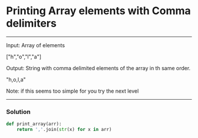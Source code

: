 # Printing Array elements with Comma delimiters

---

Input: Array of elements

["h","o","l","a"]

Output: String with comma delimited elements of the array in th same order.

"h,o,l,a"

Note: if this seems too simple for you try the next level

---

### Solution

```py
def print_array(arr):
    return ','.join(str(x) for x in arr)
```
